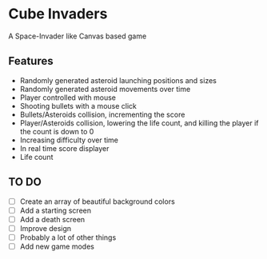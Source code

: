 # Cube Invaders

A Space-Invader like Canvas based game

## Features

- Randomly generated asteroid launching positions and sizes
- Randomly generated asteroid movements over time
- Player controlled with mouse
- Shooting bullets with a mouse click
- Bullets/Asteroids collision, incrementing the score
- Player/Asteroids collision, lowering the life count, and killing the player if the count is down to 0
- Increasing difficulty over time
- In real time score displayer
- Life count


## TO DO

- [ ] Create an array of beautiful background colors   
- [ ] Add a starting screen
- [ ] Add a death screen
- [ ] Improve design
- [ ] Probably a lot of other things
- [ ] Add new game modes